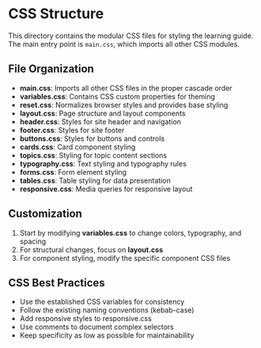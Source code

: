 # CSS Structure

This directory contains the modular CSS files for styling the learning guide. The main entry point is `main.css`, which imports all other CSS modules.

## File Organization

- **main.css**: Imports all other CSS files in the proper cascade order
- **variables.css**: Contains CSS custom properties for theming
- **reset.css**: Normalizes browser styles and provides base styling
- **layout.css**: Page structure and layout components
- **header.css**: Styles for site header and navigation
- **footer.css**: Styles for site footer
- **buttons.css**: Styles for buttons and controls
- **cards.css**: Card component styling
- **topics.css**: Styling for topic content sections
- **typography.css**: Text styling and typography rules
- **forms.css**: Form element styling
- **tables.css**: Table styling for data presentation
- **responsive.css**: Media queries for responsive layout

## Customization

1. Start by modifying **variables.css** to change colors, typography, and spacing
2. For structural changes, focus on **layout.css**
3. For component styling, modify the specific component CSS files

## CSS Best Practices

- Use the established CSS variables for consistency
- Follow the existing naming conventions (kebab-case)
- Add responsive styles to responsive.css
- Use comments to document complex selectors
- Keep specificity as low as possible for maintainability